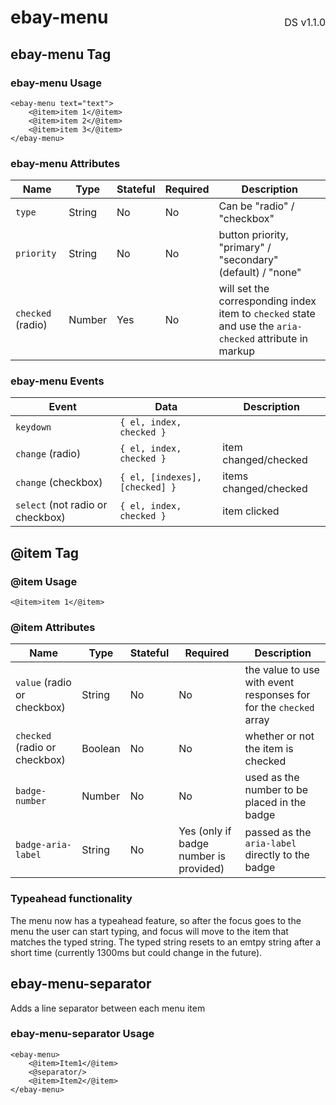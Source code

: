 <h1 style='display: flex; justify-content: space-between; align-items: center;'>
    <span>
        ebay-menu
    </span>
    <span style='font-weight: normal; font-size: medium; margin-bottom: -15px;'>
        DS v1.1.0
    </span>
</h1>

## ebay-menu Tag

### ebay-menu Usage

```marko
<ebay-menu text="text">
    <@item>item 1</@item>
    <@item>item 2</@item>
    <@item>item 3</@item>
</ebay-menu>
```

### ebay-menu Attributes

Name | Type | Stateful | Required | Description
--- | --- | --- | --- | ---
`type` | String | No | No | Can be "radio" / "checkbox"
`priority` | String | No | No | button priority, "primary" / "secondary" (default) / "none"
`checked` (radio) | Number | Yes | No | will set the corresponding index item to `checked` state and use the `aria-checked` attribute in markup

### ebay-menu Events

Event | Data | Description
--- | --- | ---
`keydown` | `{ el, index, checked }` |
`change` (radio) | `{ el, index, checked }` | item changed/checked
`change` (checkbox) | `{ el, [indexes], [checked] }` | items changed/checked
`select` (not radio or checkbox) | `{ el, index, checked }` | item clicked

## @item Tag

### @item Usage

```marko
<@item>item 1</@item>
```

### @item Attributes

Name | Type | Stateful | Required | Description
--- | --- | --- | --- | ---
`value` (radio or checkbox) | String | No | No | the value to use with event responses for for the `checked` array
`checked` (radio or checkbox) | Boolean | No | No | whether or not the item is checked
`badge-number` | Number | No | No | used as the number to be placed in the badge
`badge-aria-label` | String | No | Yes (only if badge number is provided) | passed as the `aria-label` directly to the badge

### Typeahead functionality
The menu now has a typeahead feature, so after the focus goes to the menu the user can start typing,
and focus will move to the item that matches the typed string. The typed string resets to an emtpy string
after a short time (currently 1300ms but could change in the future).

## ebay-menu-separator

Adds a line separator between each menu item

### ebay-menu-separator Usage

```marko
<ebay-menu>
    <@item>Item1</@item>
    <@separator/>
    <@item>Item2</@item>
</ebay-menu>
```
